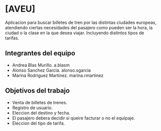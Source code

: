 # [AVEU]
Aplicacion para buscar billetes de tren por las distintas ciudades europeas, atendiendo ciertas necesidades del pasajero como pueden ser la hora, la ciudad o la clase en la que desea viajar. Incluyendo distintos tipos de tarifas.


## Integrantes del equipo

- Andrea Blas Murillo. a.blasm
- Alonso Sanchez Garcia. alonso.sgarcia
- Marina Rodriguez Martinez. marina.rmartinez


## Objetivos del trabajo

- Venta de billetes de trenes.
- Registro de usuario.
- Eleccion del destino y fecha.
- El pasajero debera decidir si queire facturar o no el equipaje.
- Eleccion del tipo de tarifa.

